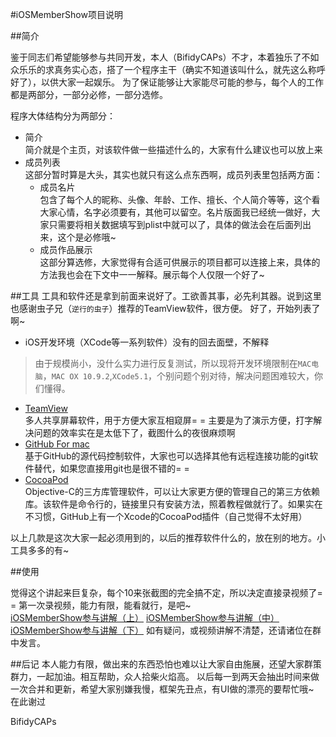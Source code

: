 #iOSMemberShow项目说明

##简介

鉴于同志们希望能够参与共同开发，本人（BifidyCAPs）不才，本着独乐了不如众乐乐的求真务实心态，搭了一个程序主干（确实不知道该叫什么，就先这么称呼好了），以供大家一起娱乐。
为了保证能够让大家能尽可能的参与，每个人的工作都是两部分，一部分必修，一部分选修。

程序大体结构分为两部分：	

 * 简介	
 简介就是个主页，对该软件做一些描述什么的，大家有什么建议也可以放上来
 * 成员列表		
 这部分暂时算是大头，其实也就只有这么点东西啊，成员列表里包括两方面：
   * 成员名片	
   包含了每个人的昵称、头像、年龄、工作、擅长、个人简介等等，这个看大家心情，名字必须要有，其他可以留空。名片版面我已经统一做好，大家只需要将相关数据填写到plist中就可以了，具体的做法会在后面列出来，这个是必修哦~
   * 成员作品展示		
   这部分算选修，大家觉得有合适可供展示的项目都可以连接上来，具体的方法我也会在下文中一一解释。展示每个人仅限一个好了~
   
  
##工具 
工具和软件还是拿到前面来说好了。工欲善其事，必先利其器。说到这里也感谢虫子兄（`逆行的虫子`）推荐的TeamView软件，很方便。
好了，开始列表了啊~

 * iOS开发环境（XCode等一系列软件）没有的回去面壁，不解释
 >由于规模尚小，没什么实力进行反复测试，所以现将开发环境限制在`MAC电脑`，`MAC OX 10.9.2`,`XCode5.1`，个别问题个别对待，解决问题困难较大，你们懂得。
 * [TeamView](http://www.teamviewer.com/zhCN/) 	
 多人共享屏幕软件，用于方便大家互相窥屏= =
 主要是为了演示方便，打字解决问题的效率实在是太低下了，截图什么的夜很麻烦啊
 * [GitHub For mac](https://mac.github.com/)	
 基于GitHub的源代码控制软件，大家也可以选择其他有远程连接功能的git软件替代，如果您直接用git也是很不错的= =
 * [CocoaPod](http://blog.devtang.com/blog/2012/12/02/use-cocoapod-to-manage-ios-lib-dependency/)	
 Objective-C的三方库管理软件，可以让大家更方便的管理自己的第三方依赖库。该软件是命令行的，链接里只有安装方法，照着教程做就行了。如果实在不习惯，GitHub上有一个Xcode的CocoaPod插件（自己觉得不太好用）
 
 以上几款是这次大家一起必须用到的，以后的推荐软件什么的，放在别的地方。小工具多多的有~
 
##使用

觉得这个讲起来巨复杂，每个10来张截图的完全搞不定，所以决定直接录视频了= =	
第一次录视频，能力有限，能看就行，是吧~	
[iOSMemberShow参与讲解（上）](http://v.youku.com/v_show/id_XNzEwNzE1NzUy.html)	
[iOSMemberShow参与讲解（中）](http://v.youku.com/v_show/id_XNzEwNzIwNjY4.html)	
[iOSMemberShow参与讲解（下）](http://v.youku.com/v_show/id_XNzEwNzI1NzA4.html)	
如有疑问，或视频讲解不清楚，还请诸位在群中发言。

##后记
本人能力有限，做出来的东西恐怕也难以让大家自由施展，还望大家群策群力，一起加油。相互帮助，众人拾柴火焰高。
以后每一到两天会抽出时间来做一次合并和更新，希望大家别嫌我慢，框架先丑点，有UI做的漂亮的要帮忙哦~	
在此谢过

BifidyCAPs